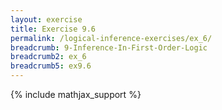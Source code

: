```yaml
---
layout: exercise
title: Exercise 9.6
permalink: /logical-inference-exercises/ex_6/
breadcrumb: 9-Inference-In-First-Order-Logic
breadcrumb2: ex_6
breadcrumb5: ex9.6
---
```


{% include mathjax_support %}

